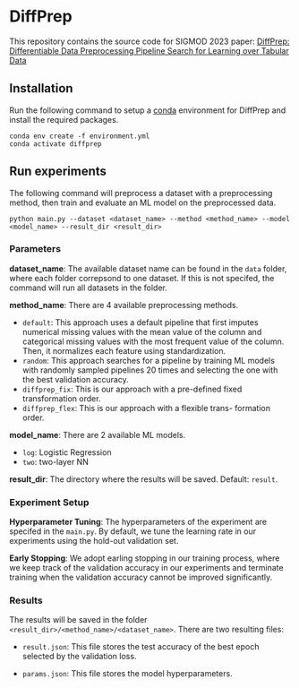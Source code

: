 # DiffPrep

This repository contains the source code for SIGMOD 2023 paper: [DiffPrep: Differentiable Data Preprocessing Pipeline Search for Learning over Tabular Data](https://arxiv.org/pdf/2308.10915.pdf)

## Installation
Run the following command to setup a [conda](https://www.anaconda.com) environment for DiffPrep and install the required packages.

```
conda env create -f environment.yml
conda activate diffprep
```

## Run experiments
The following command will preprocess a dataset with a preprocessing method, then train and evaluate an ML model on the preprocessed data.

```
python main.py --dataset <dataset_name> --method <method_name> --model <model_name> --result_dir <result_dir>
```

### Parameters
**dataset_name**: The available dataset name can be found in the `data` folder, where each folder correpsond to one dataset. If this is not specifed, the command will run all datasets in the folder.

**method_name**: There are 4 available preprocessing methods.

- `default`: This approach uses a default pipeline that first imputes numerical missing values with the mean value of the column and categorical missing values with the most frequent value of the column. Then, it normalizes each feature using standardization. 
- `random`: This approach searches for a pipeline by training ML models with randomly sampled pipelines 20 times and selecting the one with the best validation accuracy.
- `diffprep_fix`: This is our approach with a pre-defined fixed transformation order.
- `diffprep_flex`: This is our approach with a flexible trans- formation order.

**model_name**: There are 2 available ML models.
- `log`: Logistic Regression
- `two`: two-layer NN

**result_dir**: The directory where the results will be saved. Default: `result`.

### Experiment Setup
**Hyperparameter Tuning**: The hyperparameters of the experiment are specifed in the `main.py`. By default, we tune the learning rate in our experiments using the hold-out validation set. 

**Early Stopping**: We adopt earling stopping in our training process, where we keep track of the validation accuracy in our experiments and terminate training when the validation accuracy cannot be improved significantly.

### Results
The results will be saved in the folder `<result_dir>/<method_name>/<dataset_name>`. There are two resulting files:

- `result.json`:  This file stores the test accuracy of the best epoch selected by the validation loss.

- `params.json`: This file stores the model hyperparameters.






